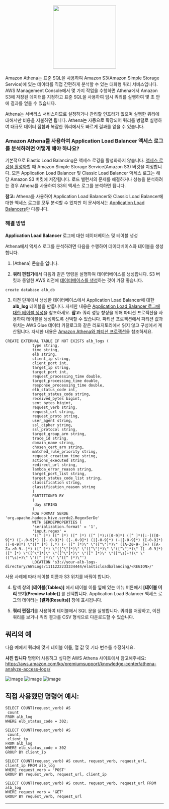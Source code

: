 # <h1 align="center"><img src="https://user-images.githubusercontent.com/86287920/209415861-25c0652b-e801-4cce-82ae-ddbc0c7d36c3.png" width="200"></h1>

Amazon Athena는 표준 SQL을 사용하여 Amazon S3(Amazon Simple Storage Service)에 있는 데이터를 직접 간편하게 분석할 수 있는 대화형 쿼리 서비스입니다. AWS Management Console에서 몇 가지 작업을 수행하면 Athena에서 Amazon S3에 저장된 데이터를 지정하고 표준 SQL을 사용하여 임시 쿼리를 실행하여 몇 초 안에 결과를 얻을 수 있습니다.

Athena는 서버리스 서비스이므로 설정하거나 관리할 인프라가 없으며 실행한 쿼리에 대해서만 비용을 지불하면 됩니다. Athena는 자동으로 확장되어 쿼리를 병렬로 실행하여 대규모 데이터 집합과 복잡한 쿼리에서도 빠르게 결과를 얻을 수 있습니다.

### Amazon Athena를 사용하여 Application Load Balancer 액세스 로그를 분석하려면 어떻게 해야 하나요?


기본적으로 Elastic Load Balancing은 액세스 로깅을 활성화하지 않습니다. [액세스 로깅을 활성화]할 때 Amazon Simple Storage Service(Amazon S3) 버킷을 지정합니다. 모든 Application Load Balancer 및 Classic Load Balancer 액세스 로그는 해당 Amazon S3 버킷에 저장됩니다. 로드 밸런서의 문제를 해결하거나 성능을 분석하려는 경우 Athena를 사용하여 S3의 액세스 로그를 분석하면 됩니다.

**참고:** Athena를 사용하여 Application Load Balancer와 Classic Load Balancer에 대한 액세스 로그를 모두 분석할 수 있지만 이 문서에서는 [Application Load Balancers]만 다룹니다.

### 해결 방법
**Application Load Balancer** 로그에 대한 데이터베이스 및 테이블 생성

Athena에서 액세스 로그를 분석하려면 다음을 수행하여 데이터베이스와 테이블을 생성합니다.

1. [Athena] 콘솔을 엽니다.

2. **쿼리 편집기**에서 다음과 같은 명령을 실행하여 데이터베이스를 생성합니다. S3 버킷과 동일한 AWS 리전에 [데이터베이스를 생성]하는 것이 가장 좋습니다.
```
create database alb_db
```

3. 이전 단계에서 생성한 데이터베이스에서 Application Load Balancer에 대한 **alb_log** 테이블을 만듭니다. 자세한 내용은 [Application Load Balancer 로그에 대한 테이블 생성]을 참조하세요.
**참고:** 쿼리 성능 향상을 위해 파티션 프로젝션을 사용하여 테이블을 생성하도록 선택할 수 있습니다. 파티션 프로젝션에서 파티션 값과 위치는 AWS Glue 데이터 카탈로그와 같은 리포지토리에서 읽지 않고 구성에서 계산됩니다. 자세한 내용은 [Amazon Athena와 파티션 프로젝션]을 참조하세요.
```
CREATE EXTERNAL TABLE IF NOT EXISTS alb_logs (
            type string,
            time string,
            elb string,
            client_ip string,
            client_port int,
            target_ip string,
            target_port int,
            request_processing_time double,
            target_processing_time double,
            response_processing_time double,
            elb_status_code int,
            target_status_code string,
            received_bytes bigint,
            sent_bytes bigint,
            request_verb string,
            request_url string,
            request_proto string,
            user_agent string,
            ssl_cipher string,
            ssl_protocol string,
            target_group_arn string,
            trace_id string,
            domain_name string,
            chosen_cert_arn string,
            matched_rule_priority string,
            request_creation_time string,
            actions_executed string,
            redirect_url string,
            lambda_error_reason string,
            target_port_list string,
            target_status_code_list string,
            classification string,
            classification_reason string
            )
            PARTITIONED BY
            (
             day STRING
            )
            ROW FORMAT SERDE 'org.apache.hadoop.hive.serde2.RegexSerDe'
            WITH SERDEPROPERTIES (
            'serialization.format' = '1',
            'input.regex' = 
            '([^ ]*) ([^ ]*) ([^ ]*) ([^ ]*):([0-9]*) ([^ ]*)[:-]([0-9]*) ([-.0-9]*) ([-.0-9]*) ([-.0-9]*) (|[-0-9]*) (-|[-0-9]*) ([-0-9]*) ([-0-9]*) \"([^ ]*) (.*) (- |[^ ]*)\" \"([^\"]*)\" ([A-Z0-9-_]+) ([A-Za-z0-9.-]*) ([^ ]*) \"([^\"]*)\" \"([^\"]*)\" \"([^\"]*)\" ([-.0-9]*) ([^ ]*) \"([^\"]*)\" \"([^\"]*)\" \"([^ ]*)\" \"([^\s]+?)\" \"([^\s]+)\" \"([^ ]*)\" \"([^ ]*)\"')
            LOCATION 's3://your-alb-logs-directory/AWSLogs/1111222233334444/elasticloadbalancing/<REGION>/'
```
사용 사례에 따라 테이블 이름과 S3 위치를 바꿔야 합니다.

4. 탐색 창의 **[테이블(Tables)]** 에서 테이블 이름 옆에 있는 메뉴 버튼에서 **[테이블 미리 보기(Preview table)]** 를 선택합니다. Application Load Balancer 액세스 로그의 데이터는 **[결과(Results)]** 창에 표시됩니다.

5. **쿼리 편집기**를 사용하여 테이블에서 SQL 문을 실행합니다. 쿼리를 저장하고, 이전 쿼리를 보거나 쿼리 결과를 CSV 형식으로 다운로드할 수 있습니다.

## 쿼리의 예
다음 예에서 쿼리에 맞게 테이블 이름, 열 값 및 기타 변수를 수정하세요.

**사진 입니다** 
명령어 사용하고 싶다면 AWS Athena 사이트에서 참고해주세요: https://aws.amazon.com/ko/premiumsupport/knowledge-center/athena-analyze-access-logs/

![image](https://user-images.githubusercontent.com/86287920/209416848-bbcc34a0-a3db-44b5-8826-59cc6b173f91.png)
![image](https://user-images.githubusercontent.com/86287920/209416867-218b6804-7186-45eb-a2e6-180ce57f72e4.png)
![image](https://user-images.githubusercontent.com/86287920/209416929-b4b88c6c-4423-4f6b-a13a-f56e4f046f16.png)

## 직접 사용했던 명령어 예시:
```
SELECT COUNT(request_verb) AS
 count
FROM alb_log
WHERE elb_status_code = 302;
```
```
SELECT COUNT(request_verb) AS
 count,
 client_ip
FROM alb_log
WHERE elb_status_code = 302
GROUP BY client_ip
```
```
SELECT COUNT(request_verb) AS count, request_verb, request_url, client_ip FROM alb_log
WHERE request_verb = 'POST'
GROUP BY request_verb, request_url, client_ip
```
```
SELECT COUNT(request_verb) AS count, request_verb, request_url FROM alb_log
WHERE request_verb = 'GET'
GROUP BY request_verb, request_url
```

---
[액세스 로깅을 활성화]: https://docs.aws.amazon.com/elasticloadbalancing/latest/application/load-balancer-access-logs.html#enable-access-logging
[Application Load Balancers]: https://docs.aws.amazon.com/elasticloadbalancing/latest/application/application-load-balancers.html
[Athena 콘솔]: https://console.aws.amazon.com/athena/
[데이터베이스를 생성]: https://docs.aws.amazon.com/athena/latest/ug/create-database.html
[Application Load Balancer 로그에 대한 테이블 생성]: https://docs.aws.amazon.com/athena/latest/ug/application-load-balancer-logs.html#create-alb-table
[Amazon Athena와 파티션 프로젝션]: https://docs.aws.amazon.com/athena/latest/ug/partition-projection.html






